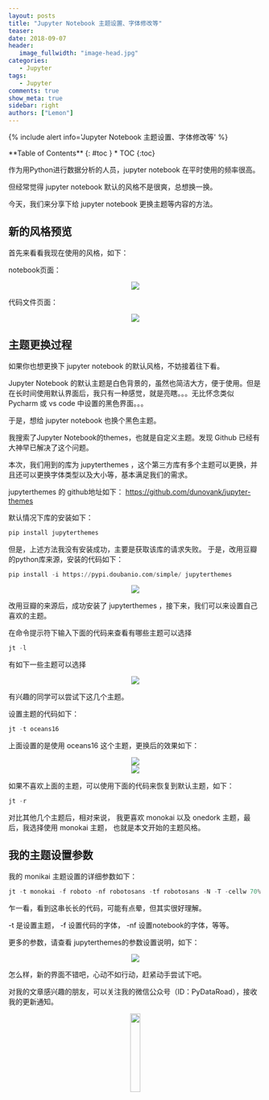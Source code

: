 ```yaml
---
layout: posts
title: "Jupyter Notebook 主题设置、字体修改等"
teaser:
date: 2018-09-07
header:
   image_fullwidth: "image-head.jpg"
categories:
   - Jupyter
tags:
   - Jupyter
comments: true
show_meta: true
sidebar: right
authors: ["Lemon"]
---
```




{% include alert info='Jupyter Notebook 主题设置、字体修改等' %}


<div class="panel radius" markdown="1">
**Table of Contents**
{: #toc }
*  TOC
{:toc}
</div>



作为用Python进行数据分析的人员，jupyter notebook 在平时使用的频率很高。

但经常觉得 jupyter notebook 默认的风格不是很爽，总想换一换。

今天，我们来分享下给 jupyter notebook 更换主题等内容的方法。

## 新的风格预览

首先来看看我现在使用的风格，如下：

notebook页面：
<div align="center">
    <img src="/images/posts/jupyter-themes/1.png">
</div>

代码文件页面：
<div align="center">
    <img src="/images/posts/jupyter-themes/2.png">
</div>


## 主题更换过程

如果你也想更换下 jupyter notebook 的默认风格，不妨接着往下看。

Jupyter Notebook 的默认主题是白色背景的，虽然也简洁大方，便于使用。但是在长时间使用默认界面后，我只有一种感觉，就是亮瞎。。。无比怀念类似 Pycharm 或 vs code 中设置的黑色界面。。。

于是，想给 jupyter notebook 也换个黑色主题。

我搜索了Jupyter Notebook的themes，也就是自定义主题。发现 Github 已经有大神早已解决了这个问题。

本次，我们用到的库为 jupyterthemes ，这个第三方库有多个主题可以更换，并且还可以更换字体类型以及大小等，基本满足我们的需求。


jupyterthemes 的 github地址如下：
https://github.com/dunovank/jupyter-themes

默认情况下库的安装如下：

```python
pip install jupyterthemes
```

但是，上述方法我没有安装成功，主要是获取该库的请求失败。 于是，改用豆瓣的python库来源，安装的代码如下：

```python
pip install -i https://pypi.doubanio.com/simple/ jupyterthemes
```

<div align="center">
    <img src="/images/posts/jupyter-themes/3.png">
</div>

改用豆瓣的来源后，成功安装了 jupyterthemes ，接下来，我们可以来设置自己喜欢的主题。

在命令提示符下输入下面的代码来查看有哪些主题可以选择      

```python
jt -l
```

有如下一些主题可以选择
<div align="center">
    <img src="/images/posts/jupyter-themes/4.png">
</div>

有兴趣的同学可以尝试下这几个主题。

设置主题的代码如下：


```python
jt -t oceans16
```

上面设置的是使用 oceans16 这个主题，更换后的效果如下：

<div align="center">
    <img src="/images/posts/jupyter-themes/5.png">
</div>

<div align="center">
    <img src="/images/posts/jupyter-themes/6.png">
</div>



如果不喜欢上面的主题，可以使用下面的代码来恢复到默认主题，如下：

```python
jt -r
```

对比其他几个主题后，相对来说， 我更喜欢 monokai 以及 onedork 主题，最后，我选择使用 monokai 主题， 也就是本文开始的主题风格。

## 我的主题设置参数

我的 monikai 主题设置的详细参数如下：

```python
jt -t monokai -f roboto -nf robotosans -tf robotosans -N -T -cellw 70% -dfs 10 -ofs 10
```

乍一看，看到这串长长的代码，可能有点晕，但其实很好理解。

-t 是设置主题， -f 设置代码的字体， -nf 设置notebook的字体，等等。

更多的参数，请查看 jupyterthemes的参数设置说明，如下：


<div align="center">
    <img src="/images/posts/jupyter-themes/7.png">
</div>


怎么样，新的界面不错吧，心动不如行动，赶紧动手尝试下吧。

对我的文章感兴趣的朋友，可以关注我的微信公众号（ID：PyDataRoad），接收我的更新通知。

<div align="center">
    <img src="/images/qrcode.jpg" width="20%">
</div>
